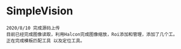 # SimpleVision
    2020/8/10 完成源码上传
    目前已经完成图像读取，利用Halcon完成图像缩放，Roi添加和管理，添加了几个工。
    正在完成模板匹配工具 以及定位工具。
